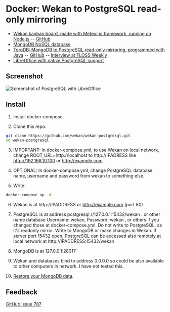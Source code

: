 # Docker: Wekan to PostgreSQL read-only mirroring

* [Wekan kanban board, made with Meteor.js framework, running on
  Node.js](https://wekan.github.io) -- [GitHub](https://github.com/wekan/wekan)
* [MongoDB NoSQL database](https://www.mongodb.com)
* [ToroDB: MongoDB to PostgreSQL read-only mirroring, programmed with Java](https://www.8kdata.com/products) --
  [GitHub](https://github.com/torodb/stampede) --
  [Interview at FLOSS Weekly](https://twit.tv/shows/floss-weekly/episodes/377)
* [LibreOffice with native PostgreSQL support](https://www.libreoffice.org)

## Screenshot

![Screenshot of PostgreSQL with LibreOffice][screenshot]

## Install

1) Install docker-compose.

2) Clone this repo.

```bash
git clone https://github.com/wekan/wekan-postgresql.git
cd wekan-postgresql
```

3) IMPORTANT: In docker-compose.yml, to use Wekan on local network, change ROOT_URL=http://localhost to http://IPADRESS like http://192.168.10.100 or http://example.com

4) OPTIONAL: In docker-compose.yml, change PostgreSQL database name, username and password from wekan to something else.

5) Write:

```bash
docker-compose up -d
```

6) Wekan is at http://IPADDRESS or http://example.com (port 80)

7) PostgreSQL is at address postgresql://127.0.0.1:15432/wekan . or other name database
   Username: wekan, Password: wekan , or others if you changed those at docker-compose.yml.
   Do not write to PostgreSQL, as it's readonly mirror. Write to MongoDB or make
   changes in Wekan. If server port 15432 open, PostgreSQL can be accessed also
   remotely at local network at http://IPADDRESS:15432/wekan

8) MongoDB is at 127.0.0.1:28017

9) Wekan and databases bind to address 0.0.0.0 so could be also available to other
   computers in network. I have not tested this.

10) [Restore your MongoDB data](https://github.com/wekan/wekan/wiki/Export-Docker-Mongo-Data).

## Feedback

[GitHub issue 787](https://github.com/wekan/wekan/issues/787)

[screenshot]: https://wekan.github.io/ToroDB.png
